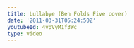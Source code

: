 ```yaml
---
title: Lullabye (Ben Folds Five cover)
date: '2011-03-31T05:24:50Z'
youtubeId: 4vpVyM1f3Wc
type: video
---
```


